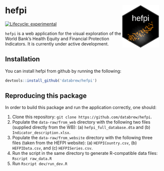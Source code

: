 
<!-- README.md is generated from README.Rmd. Please edit that file -->

# hefpi <a href='https://github.com/databrew/hepfi'><img src='man/figures/logo.png' align="right" height="139" /></a>

<!-- badges: start -->

[![Lifecycle:
experimental](https://img.shields.io/badge/lifecycle-experimental-orange.svg)](https://www.tidyverse.org/lifecycle/#experimental)
<!-- badges: end -->

`hefpi` is a web application for the visual exploration of the World
Bank’s Health Equity and Financial Protection Indicators. It is
currently under active development.

## Installation

You can install hefpi from github by running the following:

``` r
devtools::install_github('databrew/hefpi')
```

## Reproducing this package

In order to build this package and run the application correctly, one
should:

1.  Clone this repository: `git clone
    https://github.com/databrew/hefpi`.  
2.  Populate the `data-raw/from_web` directory with the following two
    files (supplied directly from the WB): (a) `hefpi_full_database.dta`
    and (b) `Indicator_description.xlsx`.
3.  Populate the `data-raw/from_website` directory with the following
    three files (taken from the HEFPI website): (a) `HEFPICountry.csv`,
    (b) `HEFPIData.csv`, and (c) `HEFPISeries.csv`.
4.  Run the script in the same directory to generate R-compatible data
    files: `Rscript raw_data.R`
5.  Run `Rscript dev/run_dev.R`
